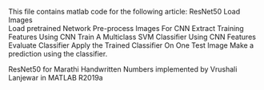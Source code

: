 
This file contains matlab code for the following article: ResNet50
Load Images   
Load pretrained Network
Pre-process Images For CNN
Extract Training Features Using CNN
Train A Multiclass SVM Classifier Using CNN Features
Evaluate Classifier
Apply the Trained Classifier On One Test Image
Make a prediction using the classifier.

ResNet50 for Marathi Handwritten Numbers implemented by Vrushali Lanjewar in MATLAB R2019a





